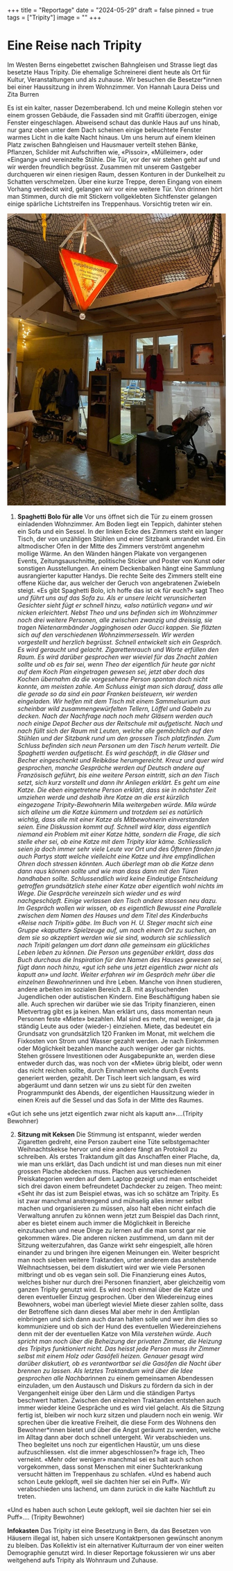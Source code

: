 +++
title = "Reportage"
date = "2024-05-29"
draft = false
pinned = true
tags = ["Tripity"]
image = ""
+++
# Eine Reise nach Tripity

Im Westen Berns eingebettet zwischen Bahngleisen und Strasse liegt das besetzte Haus Tripity. Die ehemalige Schreinerei dient heute als Ort für Kultur, Veranstaltungen und als zuhause. Wir besuchen die Besetzer*innen bei einer Haussitzung in ihrem Wohnzimmer. 
Von Hannah Laura Deiss und Zita Burren

Es ist ein kalter, nasser Dezemberabend. Ich und meine Kollegin stehen vor einem grossen Gebäude, die Fassaden sind mit Graffiti überzogen, einige Fenster eingeschlagen. Abweisend schaut das dunkle Haus auf uns hinab, nur ganz oben unter dem Dach scheinen einige beleuchtete Fenster warmes Licht in die kalte Nacht hinaus. Um uns herum auf einem kleinen Platz zwischen Bahngleisen und Hausmauer verteilt stehen Bänke, Pflanzen, Schilder mit Aufschriften wie, «Pissoir», «Mülleimer», oder «Eingang» und vereinzelte Stühle. Die Tür, vor der wir stehen geht auf und wir werden freundlich begrüsst. Zusammen mit unserem Gastgeber durchqueren wir einen riesigen Raum, dessen Konturen in der Dunkelheit zu Schatten verschmelzen. Über eine kurze Treppe, deren Eingang von einem Vorhang verdeckt wird, gelangen wir vor eine weitere Tür. Von drinnen hört man Stimmen, durch die mit Stickern vollgeklebten Sichtfenster gelangen einige spärliche Lichtstreifen ins Treppenhaus. Vorsichtig treten wir ein.





![Eines der Privaten Zimmer im Trippity](bild2.jpg)

1. **Spaghetti Bolo für alle**
   Vor uns öffnet sich die Tür zu einem grossen einladenden Wohnzimmer. Am Boden liegt ein Teppich, dahinter stehen ein Sofa und ein Sessel. In der linken Ecke des Zimmers steht ein langer Tisch, der von unzähligen Stühlen und einer Sitzbank umrandet wird. Ein altmodischer Ofen in der Mitte des Zimmers verströmt angenehm mollige Wärme. An den Wänden hängen Plakate von vergangenen Events, Zeitungsauschnitte, politische Sticker und Poster von Kunst oder sonstigen Ausstellungen. An einem Deckenbalken hängt eine Sammlung ausrangierter kaputter Handys. Die rechte Seite des Zimmers stellt eine offene Küche dar, aus welcher der Geruch von angebratenen Zwiebeln steigt. «Es gibt Spaghetti Bolo, ich hoffe das ist ok für euch?» sagt Theo *und führt uns auf das Sofa zu. Als er unsere leicht verunsicherten Gesichter sieht fügt er schnell hinzu, «also natürlich vegan» und wir nicken erleichtert. Nebst Theo und uns befinden sich im Wohnzimmer noch drei weitere Personen, alle zwischen zwanzig und dreissig, sie tragen Nietenarmbänder Jogginghosen oder Gucci kappen. Sie fläzten sich auf den verschiedenen Wohnzimmersesseln. Wir werden vorgestellt und herzlich begrüsst. Schnell entwickelt sich ein Gespräch. Es wird geraucht und gelacht. Zigarettenrauch und Worte erfüllen den Raum. Es wird darüber gesprochen wer wieviel für das Znacht zahlen sollte und ob es fair sei, wenn Theo der eigentlich für heute gar nicht auf dem Koch Plan eingetragen gewesen sei, jetzt aber doch das Kochen übernahm da die vorgesehene Person spontan doch nicht konnte, am meisten zahle. Am Schluss einigt man sich darauf, dass alle die gerade so da sind ein paar Franken beisteuern, wir werden eingeladen. Wir helfen mit dem Tisch mit einem Sammelsurium aus scheinbar wild zusammengewürfelten Tellern, Löffel und Gabeln zu decken. Nach der Nachfrage nach noch mehr Gläsern werden auch noch einige Depot Becher aus der Reitschule mit aufgetischt. Nach und nach füllt sich der Raum mit Leuten, welche alle gemächlich auf den Stühlen und der Sitzbank rund um den grossen Tisch platzfinden. Zum Schluss befinden sich neun Personen um den Tisch herum verteilt. Die Spaghetti werden aufgetischt. Es wird geschöpft, in die Gläser und Becher eingeschenkt und Reibkäse herumgereicht. Kreuz und quer wird gesprochen, manche Gespräche werden auf Deutsch andere auf Französisch geführt, bis eine weitere Person eintritt, sich an den Tisch setzt, sich kurz vorstellt und dann ihr Anliegen erklärt. Es geht um eine Katze. Die eben eingetretene Person erklärt, dass sie in nächster Zeit umziehen werde und deshalb ihre Katze an die erst kürzlich eingezogene Tripity-Bewohner*in Mila *weitergeben würde. Mila würde sich alleine um die Katze kümmern und trotzdem sei es natürlich wichtig, dass alle mit einer Katze als Mitbewohnerin einverstanden seien. Eine Diskussion kommt auf. Schnell wird klar, dass eigentlich niemand ein Problem mit einer Katze hätte, sondern die Frage, die sich stelle eher sei, ob eine Katze mit dem Tripity klar käme. Schliesslich seien ja doch immer sehr viele Leute vor Ort und des Öfteren fänden ja auch Partys statt welche vielleicht eine Katze und ihre empfindlichen Ohren doch stressen könnten. Auch überlegt man ob die Katze denn dann raus können sollte und wie man dass dann mit den Türen handhaben sollte. Schlussendlich wird keine Eindeutige Entscheidung getroffen grundsätzlich stehe einer Katze aber eigentlich wohl nichts im Wege. Die Gespräche vereinzeln sich wieder und es wird nachgeschöpft. Einige verlassen den Tisch andere stossen neu dazu. Im Gespräch wollen wir wissen, ob es eigentlich Bewusst eine Parallele zwischen dem Namen des Hauses und dem Titel des Kinderbuchs «Reise nach Tripiti» gäbe. Im Buch von H. U. Steger macht sich eine Gruppe «kaputter» Spielzeuge auf, um nach einem Ort zu suchen, an dem sie so akzeptiert werden wie sie sind, wodurch sie schliesslich nach Tripiti gelangen um dort dann alle gemeinsam ein glückliches Leben leben zu können. Die Person uns gegenüber erklärt, dass das Buch durchaus die Inspiration für den Namen des Hauses gewesen sei, fügt dann noch hinzu, «gut ich sehe uns jetzt eigentlich zwar nicht als kaputt an» und lacht. Weiter erfahren wir im Gespräch mehr über die einzelnen Bewohner*innen und ihre Leben. Manche von ihnen studieren, andere arbeiten im sozialen Bereich z.B. mit asylsuchenden Jugendlichen oder autistischen Kindern. Eine Beschäftigung haben sie alle. Auch sprechen wir darüber wie sie das Tripity finanzieren, einen Mietvertrag gibt es ja keinen. Man erklärt uns, dass momentan neun Personen feste «Miete» bezahlen. Mal sind es mehr, mal weniger, da ja ständig Leute aus oder (wieder-) einziehen. Miete, das bedeutet ein Grundsatz von grundsätzlich 120 Franken im Monat, mit welchem die Fixkosten von Strom und Wasser gezahlt werden. Je nach Einkommen oder Möglichkeit bezahlen manche auch weniger oder gar nichts. Stehen grössere Investitionen oder Ausgabepunkte an, werden diese entweder durch das, was noch von der «Miete» übrig bleibt, oder wenn das nicht reichen sollte, durch Einnahmen welche durch Events generiert werden, gezahlt. Der Tisch leert sich langsam, es wird abgeräumt und dann setzen wir uns zu siebt für den zweiten Programmpunkt des Abends, der eigentlichen Haussitzung wieder in einen Kreis auf die Sessel und das Sofa in der Mitte des Raumes.

«Gut ich sehe uns jetzt eigentlich zwar nicht als kaputt an»….(Tripity Bewohner)

2. **Sitzung mit Keksen**
   Die Stimmung ist entspannt, wieder werden Zigaretten gedreht, eine Person zaubert eine Tüte selbstgemachter Weihnachtskekse hervor und eine andere fängt an Protokoll zu schreiben. Als erstes Traktandum gilt das Anschaffen einer Plache, da, wie man uns erklärt, das Dach undicht ist und man dieses nun mit einer grossen Plache abdecken muss. Plachen aus verschiedenen Preiskategorien werden auf dem Laptop gezeigt und man entscheidet sich drei davon einem befreundetet Dachdecker zu zeigen. Theo meint: «Seht ihr das ist zum Beispiel etwas, was ich so schätze am Tripity. Es ist zwar manchmal anstrengend und mühselig alles immer selbst machen und organisieren zu müssen, also halt eben nicht einfach die Verwaltung anrufen zu können wenn jetzt zum Beispiel das Dach rinnt, aber es bietet einem auch immer die Möglichkeit in Bereiche einzutauchen und neue Dinge zu lernen auf die man sonst gar nie gekommen wäre». Die anderen nicken zustimmend, um dann mit der Sitzung weiterzufahren, das Ganze wirkt sehr eingespielt, alle hören einander zu und bringen ihre eigenen Meinungen ein. Weiter bespricht man noch sieben weitere Traktanden, unter anderem das anstehende Weihnachtsessen, bei dem diskutiert wird wer wie viele Personen mitbringt und ob es vegan sein soll. Die Finanzierung eines Autos, welches bisher nur durch drei Personen finanziert, aber gleichzeitig vom ganzen Tripity genutzt wird. Es wird noch einmal über die Katze und deren eventueller Einzug gesprochen. Über den Wiedereinzug eines Bewohners, wobei man überlegt wieviel Miete dieser zahlen sollte, dass der Betroffene sich dann dieses Mal aber mehr in den Ämtliplan einbringen und sich dann auch daran halten solle und wer ihm dies so kommuniziere und ob sich der Hund des eventuellen Wiedereinziehens denn mit der der eventuellen Katze von Mila *verstehen würde. Auch spricht man noch über die Beheizung der privaten Zimmer, die Heizung des Tripitys funktioniert nicht. Das heisst jede Person muss ihr Zimmer selbst mit einem Holz oder Gasöfeli heizen. Genauer gesagt wird darüber diskutiert, ob es verantwortbar sei die Gasöfen die Nacht über brennen zu lassen. Als letztes Traktandum wird über die Idee gesprochen alle Nachbar*innen zu einem gemeinsamen Abendessen einzuladen, um den Austausch und Diskurs zu fördern da sich in der Vergangenheit einige über den Lärm und die ständigen Partys beschwert hatten. Zwischen den einzelnen Traktanden entstehen auch immer wieder kleine Gespräche und es wird viel gelacht. Als die Sitzung fertig ist, bleiben wir noch kurz sitzen und plaudern noch ein wenig. Wir sprechen über die kreative Freiheit, die diese Form des Wohnens den Bewohner*innen bietet und über die Angst geräumt zu werden, welche im Alltag dann aber doch schnell untergeht. Wir verabschieden uns. Theo begleitet uns noch zur eigentlichen Haustür, um uns diese aufzuschliessen. «Ist die immer abgeschlossen?» frage ich, Theo verneint. «Mehr oder weniger» manchmal sei es halt auch schon vorgekommen, dass sonst Menschen mit einer Suchterkrankung versucht hätten im Treppenhaus zu schlafen. «Und es habend auch schon Leute geklopft, weil sie dachten hier sei ein Puff». Wir verabschieden uns lachend, um dann zurück in die kalte Nachtluft zu treten. 

«Und es haben auch schon Leute geklopft, weil sie dachten hier sei ein Puff»….
(Tripity Bewohner) 

**Infokasten**
Das Tripity ist eine Besetzung in Bern, da das Besetzen von Häusern illegal ist, haben sich unsere Kontaktpersonen gewünscht anonym zu bleiben. Das Kollektiv ist ein alternativer Kulturraum der von einer weiten Demographie genutzt wird. In dieser Reportage fokussieren wir uns aber weitgehend aufs Tripity als Wohnraum und Zuhause.
